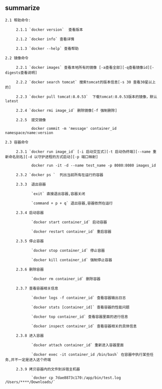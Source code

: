 ## summarize 

    2.1 帮助命令:  
         
         2.1.1 `docker version`  查看版本
         
         2.1.2 `docker info` 查看详情
         
         2.1.3 `docker --help` 查看帮助
    
    2.2 镜像命令 
    
         2.2.1 `docker images` 查看本地所有的镜像 [-a查看全部][-q查看镜像id][-digests查看说明]
         
         2.2.2 `docker search tomcat` 搜索tomcat的版本信息[-s 30 查看30星以上的]  
         
         2.2.3 `docker pull tomcat:8.0.53`  下载tomcat:8.0.53版本的镜像，默认latest
         
         2.2.4 `docker rmi image_id` 删除镜像[-f 强制删除]
         
         2.2.5  提交镜像
         
                docker commit -m 'message' container_id  namespace/name:version  
         
    2.3 容器命令
         
         2.3.1 `docker run image_id` [-i 启动交互式][-t 启动伪终端][--name 重新命名别名][-d 以守护进程的方式启动][-p 端口映射]
                
                docker run -it -d --name test_name -p 8080:8080 images_id
                
         2.3.2 `docker ps `  列出当前所有在运行的容器
         
         2.3.3  退出容器
                
                `exit` 直接退出容器,容器关闭
                  
                `command + p + q` 退出容器,容器依然在运行   
         
         2.3.4 启动容器
                
                `docker start container_id` 启动容器
                
                `docker restart container_id` 重启容器     
                
         2.3.5 停止容器
                
                `docker stop container_id` 停止容器
                
                `docker kill container_id` 强制停止容器  
                
         2.3.6 删除容器
              
                `docker rm container_id` 删除容器
                
         2.3.7 查看容器相关信息
         
                `docker logs -f container_id` 查看容器输出日志
                
                `docker stats [container_id]` 查看容器的性能问题
                
                `docker top container_id` 查看容器里面的进行信息 
                
                `docker inspect container_id` 查看容器相关的具体信息
                
         2.3.8 进入容器
            
                `docker attach container_id` 重新进入容器里面
                
                `docker exec -it container_id /bin/bash` 在容器中执行某些任务,并不一定是进入这个终端       
                
         2.3.9 拷贝容器内的文件到诉宿主机器
         
                `docker cp 7dae8873c170:/app/bin/test.log /Users/****/Downloads/`    
                   
                